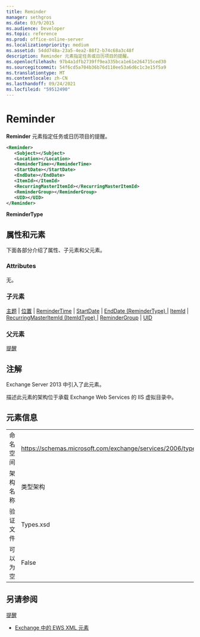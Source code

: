 ```yaml
---
title: Reminder
manager: sethgros
ms.date: 03/9/2015
ms.audience: Developer
ms.topic: reference
ms.prod: office-online-server
ms.localizationpriority: medium
ms.assetid: 54dd748a-23a5-4ea2-88f2-b74c68a3c48f
description: Reminder 元素指定任务或日历项目的提醒。
ms.openlocfilehash: 97b4a1dfb2739ff9ea335bca1e61e264715ced30
ms.sourcegitcommit: 54f6cd5a704b36b76d110ee53a6d6c1c3e15f5a9
ms.translationtype: MT
ms.contentlocale: zh-CN
ms.lasthandoff: 09/24/2021
ms.locfileid: "59512490"
---
```

# <a name="reminder"></a>Reminder

**Reminder** 元素指定任务或日历项目的提醒。 
  
```XML
<Reminder>
   <Subject></Subject>
   <Location></Location>
   <ReminderTime></ReminderTime>
   <StartDate></StartDate>
   <EndDate></EndDate>
   <ItemId></ItemId>
   <RecurringMasterItemId></RecurringMasterItemId>
   <ReminderGroup></ReminderGroup>
   <UID></UID>
</Reminder>

```

 **ReminderType**
## <a name="attributes-and-elements"></a>属性和元素

下面各部分介绍了属性、子元素和父元素。
  
### <a name="attributes"></a>Attributes

无。
  
### <a name="child-elements"></a>子元素

[主题](subject.md)  | [位置](location.md)  | [ReminderTime](remindertime.md)  | [StartDate](startdate.md)  | [EndDate (ReminderType) ](enddate-remindertype.md)  | [ItemId](itemid.md)  | [RecurringMasterItemId (ItemIdType) ](recurringmasteritemid-itemidtype.md)  | [ReminderGroup](remindergroup.md)  | [UID](uid.md)
  
### <a name="parent-elements"></a>父元素

[提醒](reminders.md)
  
## <a name="remarks"></a>注解

Exchange Server 2013 中引入了此元素。
  
描述此元素的架构位于承载 Exchange Web Services 的 IIS 虚拟目录中。
  
## <a name="element-information"></a>元素信息

|||
|:-----|:-----|
|命名空间  <br/> |https://schemas.microsoft.com/exchange/services/2006/types  <br/> |
|架构名称  <br/> |类型架构  <br/> |
|验证文件  <br/> |Types.xsd  <br/> |
|可以为空  <br/> |False  <br/> |
   
## <a name="see-also"></a>另请参阅



[提醒](reminders.md)


- [Exchange 中的 EWS XML 元素](ews-xml-elements-in-exchange.md)

